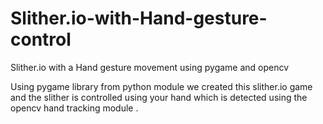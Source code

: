 # Slither.io-with-Hand-gesture-control
Slither.io with a Hand gesture movement using pygame and opencv 

Using pygame library from python module we created this slither.io game and the slither is controlled using your hand which is detected using the opencv hand tracking module .
